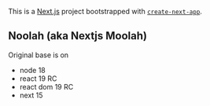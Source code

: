 This is a [Next.js](https://nextjs.org) project bootstrapped with [`create-next-app`](https://nextjs.org/docs/app/api-reference/cli/create-next-app).

## Noolah (aka Nextjs Moolah)

Original base is on

-   node 18
-   react 19 RC
-   react dom 19 RC
-   next 15

